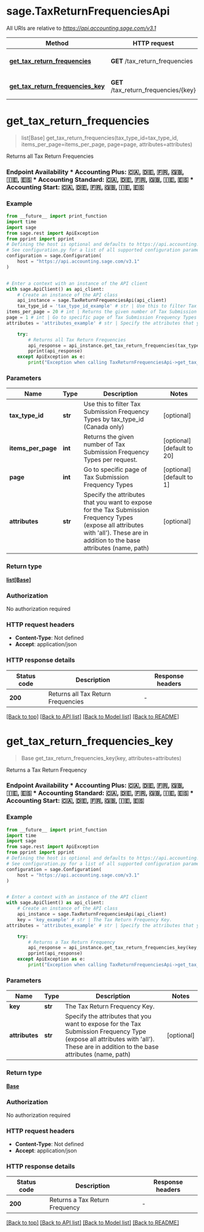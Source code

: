 # sage.TaxReturnFrequenciesApi

All URIs are relative to *https://api.accounting.sage.com/v3.1*

Method | HTTP request | Description
------------- | ------------- | -------------
[**get_tax_return_frequencies**](TaxReturnFrequenciesApi.md#get_tax_return_frequencies) | **GET** /tax_return_frequencies | Returns all Tax Return Frequencies
[**get_tax_return_frequencies_key**](TaxReturnFrequenciesApi.md#get_tax_return_frequencies_key) | **GET** /tax_return_frequencies/{key} | Returns a Tax Return Frequency


# **get_tax_return_frequencies**
> list[Base] get_tax_return_frequencies(tax_type_id=tax_type_id, items_per_page=items_per_page, page=page, attributes=attributes)

Returns all Tax Return Frequencies

### Endpoint Availability  * Accounting Plus: 🇨🇦, 🇩🇪, 🇫🇷, 🇬🇧, 🇮🇪, 🇪🇸 * Accounting Standard: 🇨🇦, 🇩🇪, 🇫🇷, 🇬🇧, 🇮🇪, 🇪🇸 * Accounting Start: 🇨🇦, 🇩🇪, 🇫🇷, 🇬🇧, 🇮🇪, 🇪🇸

### Example

```python
from __future__ import print_function
import time
import sage
from sage.rest import ApiException
from pprint import pprint
# Defining the host is optional and defaults to https://api.accounting.sage.com/v3.1
# See configuration.py for a list of all supported configuration parameters.
configuration = sage.Configuration(
    host = "https://api.accounting.sage.com/v3.1"
)


# Enter a context with an instance of the API client
with sage.ApiClient() as api_client:
    # Create an instance of the API class
    api_instance = sage.TaxReturnFrequenciesApi(api_client)
    tax_type_id = 'tax_type_id_example' # str | Use this to filter Tax Submission Frequency Types by tax_type_id (Canada only) (optional)
items_per_page = 20 # int | Returns the given number of Tax Submission Frequency Types per request. (optional) (default to 20)
page = 1 # int | Go to specific page of Tax Submission Frequency Types (optional) (default to 1)
attributes = 'attributes_example' # str | Specify the attributes that you want to expose for the Tax Submission Frequency Types (expose all attributes with 'all'). These are in addition to the base attributes (name, path) (optional)

    try:
        # Returns all Tax Return Frequencies
        api_response = api_instance.get_tax_return_frequencies(tax_type_id=tax_type_id, items_per_page=items_per_page, page=page, attributes=attributes)
        pprint(api_response)
    except ApiException as e:
        print("Exception when calling TaxReturnFrequenciesApi->get_tax_return_frequencies: %s\n" % e)
```

### Parameters

Name | Type | Description  | Notes
------------- | ------------- | ------------- | -------------
 **tax_type_id** | **str**| Use this to filter Tax Submission Frequency Types by tax_type_id (Canada only) | [optional] 
 **items_per_page** | **int**| Returns the given number of Tax Submission Frequency Types per request. | [optional] [default to 20]
 **page** | **int**| Go to specific page of Tax Submission Frequency Types | [optional] [default to 1]
 **attributes** | **str**| Specify the attributes that you want to expose for the Tax Submission Frequency Types (expose all attributes with &#39;all&#39;). These are in addition to the base attributes (name, path) | [optional] 

### Return type

[**list[Base]**](Base.md)

### Authorization

No authorization required

### HTTP request headers

 - **Content-Type**: Not defined
 - **Accept**: application/json

### HTTP response details
| Status code | Description | Response headers |
|-------------|-------------|------------------|
**200** | Returns all Tax Return Frequencies |  -  |

[[Back to top]](#) [[Back to API list]](../README.md#documentation-for-api-endpoints) [[Back to Model list]](../README.md#documentation-for-models) [[Back to README]](../README.md)

# **get_tax_return_frequencies_key**
> Base get_tax_return_frequencies_key(key, attributes=attributes)

Returns a Tax Return Frequency

### Endpoint Availability  * Accounting Plus: 🇨🇦, 🇩🇪, 🇫🇷, 🇬🇧, 🇮🇪, 🇪🇸 * Accounting Standard: 🇨🇦, 🇩🇪, 🇫🇷, 🇬🇧, 🇮🇪, 🇪🇸 * Accounting Start: 🇨🇦, 🇩🇪, 🇫🇷, 🇬🇧, 🇮🇪, 🇪🇸

### Example

```python
from __future__ import print_function
import time
import sage
from sage.rest import ApiException
from pprint import pprint
# Defining the host is optional and defaults to https://api.accounting.sage.com/v3.1
# See configuration.py for a list of all supported configuration parameters.
configuration = sage.Configuration(
    host = "https://api.accounting.sage.com/v3.1"
)


# Enter a context with an instance of the API client
with sage.ApiClient() as api_client:
    # Create an instance of the API class
    api_instance = sage.TaxReturnFrequenciesApi(api_client)
    key = 'key_example' # str | The Tax Return Frequency Key.
attributes = 'attributes_example' # str | Specify the attributes that you want to expose for the Tax Submission Frequency Type (expose all attributes with 'all'). These are in addition to the base attributes (name, path) (optional)

    try:
        # Returns a Tax Return Frequency
        api_response = api_instance.get_tax_return_frequencies_key(key, attributes=attributes)
        pprint(api_response)
    except ApiException as e:
        print("Exception when calling TaxReturnFrequenciesApi->get_tax_return_frequencies_key: %s\n" % e)
```

### Parameters

Name | Type | Description  | Notes
------------- | ------------- | ------------- | -------------
 **key** | **str**| The Tax Return Frequency Key. | 
 **attributes** | **str**| Specify the attributes that you want to expose for the Tax Submission Frequency Type (expose all attributes with &#39;all&#39;). These are in addition to the base attributes (name, path) | [optional] 

### Return type

[**Base**](Base.md)

### Authorization

No authorization required

### HTTP request headers

 - **Content-Type**: Not defined
 - **Accept**: application/json

### HTTP response details
| Status code | Description | Response headers |
|-------------|-------------|------------------|
**200** | Returns a Tax Return Frequency |  -  |

[[Back to top]](#) [[Back to API list]](../README.md#documentation-for-api-endpoints) [[Back to Model list]](../README.md#documentation-for-models) [[Back to README]](../README.md)


